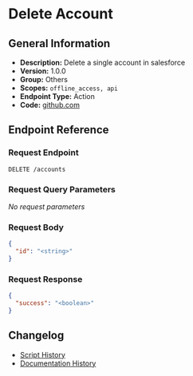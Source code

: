 <!-- BEGIN GENERATED CONTENT -->
# Delete Account

## General Information

- **Description:** Delete a single account in salesforce
- **Version:** 1.0.0
- **Group:** Others
- **Scopes:** `offline_access, api`
- **Endpoint Type:** Action
- **Code:** [github.com](https://github.com/NangoHQ/integration-templates/tree/main/integrations/salesforce-sandbox/actions/delete-account.ts)


## Endpoint Reference

### Request Endpoint

`DELETE /accounts`

### Request Query Parameters

_No request parameters_

### Request Body

```json
{
  "id": "<string>"
}
```

### Request Response

```json
{
  "success": "<boolean>"
}
```

## Changelog

- [Script History](https://github.com/NangoHQ/integration-templates/commits/main/integrations/salesforce-sandbox/actions/delete-account.ts)
- [Documentation History](https://github.com/NangoHQ/integration-templates/commits/main/integrations/salesforce-sandbox/actions/delete-account.md)

<!-- END  GENERATED CONTENT -->

